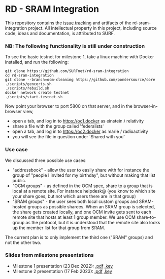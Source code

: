 # RD - SRAM Integration

This repository contains the [issue tracking](https://github.com/SURFnet/rd-sram-integration/milestones) and artifacts of the rd-sram-integration project.
All intellectual property in this project, including source code, ideas and documentation, is attributed to SURF.


### NB: The following functionality is still under construction

To see the basic testnet for milestone 1, take a linux machine with Docker installed, and run the following:
```
git clone https://github.com/SURFnet/rd-sram-integration
cd rd-sram-integration
git clone --branch=ocm-cleaning https://github.com/pondersource/core
./scripts/gencerts.sh
./scripts/rebuild.sh
docker network create testnet
./scripts/start-testnet.sh
```
Now point your browser to port 5800 on that server, and in the browser-in-browser view, 
* open a tab, and log in to https://oc1.docker as einstein / relativity
* share a file with the group called 'federalists'
* open a tab, and log in to https://oc2.docker as marie / radioactivity
* you will see the file in question under 'Shared with you'

### Use case

We discussed three possible use cases:
* "addressbook" - allow the user to easily share with for instance the group of "people I invited for my birthday", but without making that list public. 
* "OCM groups" - as defined in the OCM spec, share to a group that is local at a remote site. For instance helpdesk@ (you know to which site your share goes, but not which users there are in that group)
* "SRAM groups" - the user sees both local custom groups and SRAM-hosted groups as possible sharees. When an SRAM group is selected, the share gets created locally, and one OCM invite gets sent to each remote site that hosts at least 1 group member. We use OCM share-to-group as the protocol, but it is understood that the remote site also looks up the member list for that group from SRAM.

The current plan is to only implement the third one ("SRAM" groups) and not the other two.

### Slides from milestone presentations

* Milestone 1 presentation (23 Dec 2022):
[.pdf](https://github.com/michielbdejong/presentations/blob/main/rd-sram-progress.pdf)
[.key](https://github.com/michielbdejong/presentations/blob/main/rd-sram-progress.key)
* Milestone 2 presentation (17 Feb 2023):
[.pdf](https://github.com/michielbdejong/presentations/blob/main/rd-sram-progress-2.pdf)
[.key](https://github.com/michielbdejong/presentations/blob/main/rd-sram-progress-2.key)
